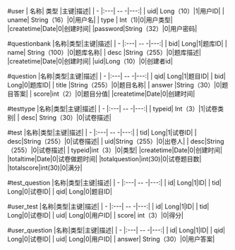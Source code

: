 #user
| 名称| 类型 |主键|描述|
| - |:---| -- -|---:|
| uid| Long（10）|1|用户ID|
| uname| String（16）|0|用户名|
| type | Int（1)|0|用户类型|
|createtime|Date|0|创建时间|
|password|String（32）|0|用户密码|

#questionbank
|名称|类型|主键|描述|
| - |:---| -- -|---:|
| bid| Long|1|题库ID|
| name| String（100）|0|题库名称|
| desc |String（255）|0|题库描述|
|createtime|Date|0|创建时间|
|uid|Long（10）|0|创建者id|

#question
|名称|类型|主键|描述|
| - |:---| -- -|---:|
| qid| Long|1|题目ID|
| bid| Long|0|题库ID|
| title |String（255）|0|题目名称|
| answer |String（30）|0|题目答案|
| score|int（2）|0|题目分值|
|createtime|Date|0|创建时间|

#testtype
|名称|类型|主键|描述|
| - |:---| -- -|---:|
| typeid| Int（3）|1|试卷类别|
| desc| String（30）|0|试卷描述|

#test
|名称|类型|主键|描述|
| - |:---| -- -|---:|
| tid| Long|1|试卷ID|
| desc|String（255）|0|试卷描述|
| uid|String（255）|0|出卷人|
| desc|String（255）|0|试卷描述|
| typeid|int（3）|0|类型|
|createtime|Date|0|创建时间|
|totaltime|Date|0|试卷做题时间|
|totalquestion|int(30)|0|试卷题目数|
|totalscore|int(30)|0|满分|

#test_question
|名称|类型|主键|描述|
| - |:---| -- -|---:|
| id| Long|1|ID|
| tid| Long|0|试卷ID|
| qid| Long|0|题目ID|

#user_test
|名称|类型|主键|描述|
| - |:---| -- -|---:|
| id| Long|1|ID|
| tid| Long|0|试卷ID|
| uid| Long|0|用户ID|
| score| int（3）|0|得分|

#user_question
|名称|类型|主键|描述|
| - |:---| -- -|---:|
| id| Long|1|ID|
| qid| Long|0|试卷ID|
| uid| Long|0|用户ID|
| answer| String（30）|0|用户答案|


